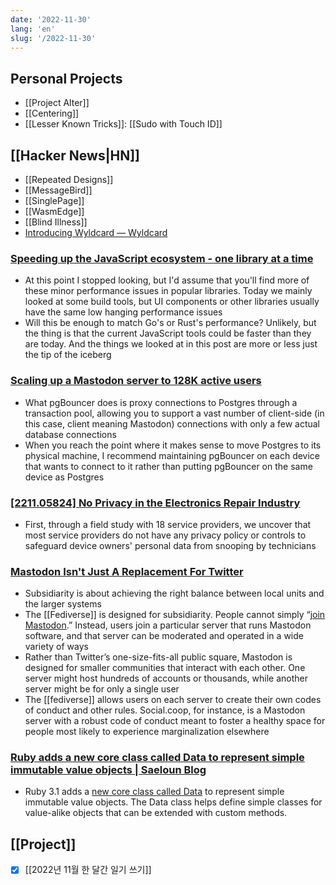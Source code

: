 ```yaml
---
date: '2022-11-30'
lang: 'en'
slug: '/2022-11-30'
---
```


## Personal Projects

- [[Project Alter]]
- [[Centering]]
- [[Lesser Known Tricks]]: [[Sudo with Touch ID]]

## [[Hacker News|HN]]

- [[Repeated Designs]]
- [[MessageBird]]
- [[SinglePage]]
- [[WasmEdge]]
- [[Blind Illness]]
- [Introducing Wyldcard — Wyldcard](https://www.wyldcard.io/blog/introducing-wyldcard)

### [Speeding up the JavaScript ecosystem - one library at a time](https://marvinh.dev/blog/speeding-up-javascript-ecosystem/)

- At this point I stopped looking, but I'd assume that you'll find more of these minor performance issues in popular libraries. Today we mainly looked at some build tools, but UI components or other libraries usually have the same low hanging performance issues
- Will this be enough to match Go's or Rust's performance? Unlikely, but the thing is that the current JavaScript tools could be faster than they are today. And the things we looked at in this post are more or less just the tip of the iceberg

### [Scaling up a Mastodon server to 128K active users](https://gist.github.com/Gargron/aa9341a49dc91d5a721019d9e0c9fd11)

- What pgBouncer does is proxy connections to Postgres through a transaction pool, allowing you to support a vast number of client-side (in this case, client meaning Mastodon) connections with only a few actual database connections
- When you reach the point where it makes sense to move Postgres to its physical machine, I recommend maintaining pgBouncer on each device that wants to connect to it rather than putting pgBouncer on the same device as Postgres

### [[2211.05824] No Privacy in the Electronics Repair Industry](https://arxiv.org/abs/2211.05824)

- First, through a field study with 18 service providers, we uncover that most service providers do not have any privacy policy or controls to safeguard device owners' personal data from snooping by technicians

### [Mastodon Isn't Just A Replacement For Twitter](https://www.noemamag.com/mastodon-isnt-just-a-replacement-for-twitter/)

- Subsidiarity is about achieving the right balance between local units and the larger systems
- The [[Fediverse]] is designed for subsidiarity. People cannot simply “[join Mastodon](https://joinmastodon.org/).” Instead, users join a particular server that runs Mastodon software, and that server can be moderated and operated in a wide variety of ways
- Rather than Twitter’s one-size-fits-all public square, Mastodon is designed for smaller communities that interact with each other. One server might host hundreds of accounts or thousands, while another server might be for only a single user
- The [[fediverse]] allows users on each server to create their own codes of conduct and other rules. Social.coop, for instance, is a Mastodon server with a robust code of conduct meant to foster a healthy space for people most likely to experience marginalization elsewhere

### [Ruby adds a new core class called Data to represent simple immutable value objects | Saeloun Blog](https://blog.saeloun.com/2022/11/22/data-immutable-object.html)

- Ruby 3.1 adds a [new core class called Data](https://github.com/ruby/ruby/pull/6353) to represent simple immutable value objects. The Data class helps define simple classes for value-alike objects that can be extended with custom methods.

## [[Project]]

- [x] [[2022년 11월 한 달간 일기 쓰기]]
